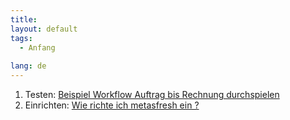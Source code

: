 ```yaml
---
title: 
layout: default
tags:
  - Anfang
  
lang: de
---
```


1. Testen: [Beispiel Workflow Auftrag bis Rechnung durchspielen](Uebersicht_Workflow_Auftrag_Bis_Rechnung_Simpel)
1. Einrichten: [Wie richte ich metasfresh ein ?]( Wie_richte_ich_metasfresh_ein)


